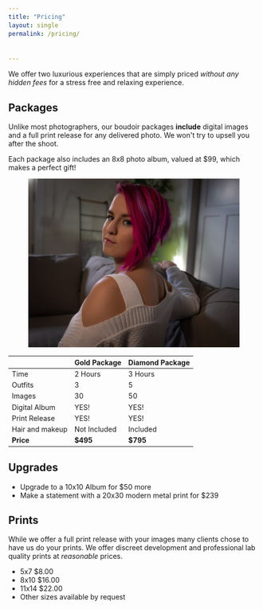 ```yaml
---
title: "Pricing"
layout: single
permalink: /pricing/


---
```



We offer two luxurious experiences that are simply priced *without any hidden fees* for a stress free and relaxing experience.


## Packages
Unlike most photographers, our boudoir packages **include** digital images and a full print release for any delivered photo. We won't try to upsell you after the shoot. 

Each package also includes an 8x8 photo album, valued at $99, which makes a perfect gift!

<figure class="full">
    <img src="/assets/images/models/catelyn_white_lk-5.jpg">
</figure>




|                 | Gold Package    | Diamond Package       |
|-----------------|-----------------|-----------------------|
|  Time           |      2 Hours    |   3 Hours             |
| Outfits         |      3          |    5                  |
| Images          |      30         |    50                 |
| Digital Album   |   YES!          | YES!                  |
| Print Release   |   YES!          |  YES!                 |
| Hair and makeup |   Not Included  | Included              |
| **Price**       |   **$495**      |  **$795**             |


## Upgrades
* Upgrade to a 10x10 Album for $50 more
* Make a statement with a 20x30 modern metal print for $239

## Prints
While we offer a full print release with your images many clients chose to have us do your prints.  We offer discreet development and professional lab quality prints at *reasonable* prices.

* 5x7 $8.00
* 8x10 $16.00
* 11x14 $22.00
* Other sizes available by request








